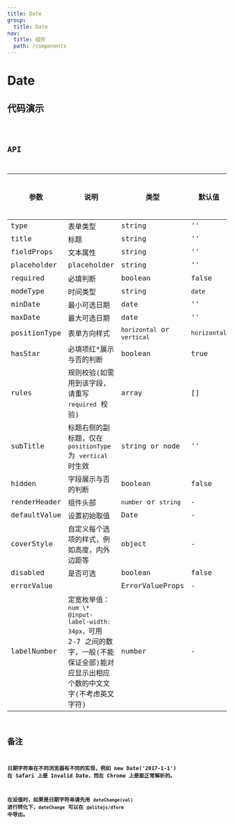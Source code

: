 ```yaml
---
title: Date
group:
  title: Date
nav:
  title: 组件
  path: /components
---
```


# Date

## 代码演示

<code src="./demo/index.tsx" />

## API

| 参数         | 说明                                                                                                                                 | 类型                       | 默认值       | 是否必填 |
| ------------ | ------------------------------------------------------------------------------------------------------------------------------------ | -------------------------- | ------------ | -------- |
| type         | 表单类型                                                                                                                             | string                     | ''           | 是       |
| title        | 标题                                                                                                                                 | string                     | ''           | 是       |
| fieldProps   | 文本属性                                                                                                                             | string                     | ''           | 是       |
| placeholder  | placeholder                                                                                                                          | string                     | ''           | 否       |
| required     | 必填判断                                                                                                                             | boolean                    | false        | 否       |
| modeType     | 时间类型                                                                                                                             | string                     | `date`       | 否       |
| minDate      | 最小可选日期                                                                                                                         | date                       | ''           | 否       |
| maxDate      | 最大可选日期                                                                                                                         | date                       | ''           | 否       |
| positionType | 表单方向样式                                                                                                                         | `horizontal` or `vertical` | `horizontal` | 否       |
| hasStar      | 必填项红\*展示与否的判断                                                                                                             | boolean                    | true         | 否       |
| rules        | 规则校验(如需用到该字段，请重写 `required` 校验)                                                                                     | array                      | []           | 否       |
| subTitle     | 标题右侧的副标题，仅在 `positionType` 为 `vertical` 时生效                                                                           | string or node             | ''           | 否       |
| hidden       | 字段展示与否的判断                                                                                                                   | boolean                    | false        | 否       |
| renderHeader | 组件头部                                                                                                                             | `number` or `string`       | -            | 否       |
| defaultValue | 设置初始取值                                                                                                                         | Date                       | -            | 否       |
| coverStyle   | 自定义每个选项的样式，例如高度，内外边距等                                                                                           | object                     | -            | 否       |
| disabled     | 是否可选                                                                                                                             | boolean                    | false        | 否       |
| errorValue   |                                                                                                                                      | ErrorValueProps            | -            | 否       |
| labelNumber  | 定宽枚举值：`num \* @input-label-width: 34px，`可用 2-7 之间的数字，一般(不能保证全部)能对应显示出相应个数的中文文字(不考虑英文字符) | number                     | -            | 否       |


## 备注

**日期字符串在不同浏览器有不同的实现，例如 new Date('2017-1-1') 在 Safari 上是 Invalid Date，而在 Chrome 上是能正常解析的。**

**在设值时，如果是日期字符串请先用 `dateChange(val)` 进行转化下，`dateChange` 可以在 `@alitajs/dform` 中导出。**
